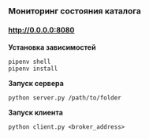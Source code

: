 ### Мониторинг состояния каталога
#### http://0.0.0.0:8080

**Установка зависимостей**
```
pipenv shell
pipenv install
```


**Запуск сервера**
```
python server.py /path/to/folder
```

**Запуск клиента**
```
python client.py <broker_address>
```